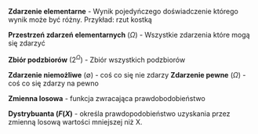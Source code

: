 **Zdarzenie elementarne** - Wynik pojedyńczego doświadczenie którego wynik może być różny. Przykład: rzut kostką

**Przestrzeń zdarzeń elementarnych** ($\Omega$) - Wszystkie zdarzenia które mogą się zdarzyć

**Zbiór podzbiorów** ($2^\Omega$) - Zbiór wszystkich podzbiorów 

**Zdarzenie niemożliwe** ($\emptyset$) - coś co się nie zdarzy 
**Zdarzenie pewne** ($\Omega$) - coś co się zdarzy na pewno

**Zmienna losowa** - funkcja zwracająca prawdobodobieństwo

**Dystrybuanta ($F(X$)** - określa prawdopodobieństwo uzyskania przez zmienną losową wartości mniejszej niż X. 